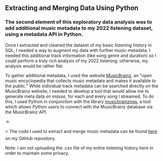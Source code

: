 ## Extracting and Merging Data Using Python

### The second element of this exploratory data analysis was to add additional music metadata to my 2022 listening dataset, using a metadata API in Python.

Once I extracted and cleaned the dataset of my basic listening history in SQL, I needed a way to augment my data with further music metadata. I needed this additional track information (like song genre and duration) so I could perform a truly rich analysis of my 2022 listening; otherwise, my analysis would be rather flat.

To gather additional metadata, I used the website [MusicBrainz](https://musicbrainz.org/), an "open music encyclopedia that collects music metadata and makes it available to the public." While individual track metadata can be searched directly on the MusicBrainz website, I needed to develop a tool that would allow me to generate meta data _en masse_, for each and every song I streamed. To do this, I used Python in conjunction with the library [musicbrainzngs](https://python-musicbrainzngs.readthedocs.io/en/v0.7.1/), a tool which allows Python users to connect with the MusicBrainz database via the MusicBrainz API.

->

⭐️ The code I used to extract and merge music metadata can be found [here](https://github.com/eseylar/PortfolioProjects/blob/main/2022MusicWrapped/2_PythonDataMerging/2022_Music_Wrapped_Data_Merging.ipynb) on my GitHub repository.

Note: I am not uploading the .csv file of my entire listening history here in order to maintain some privacy.
